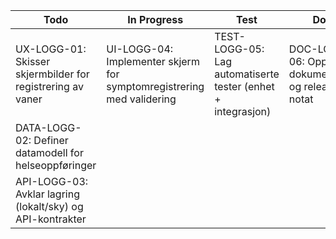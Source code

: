 | Todo                 | In Progress                          | Test                                  | Done                                  |
|----------------------|---------------------------------------|---------------------------------------|---------------------------------------|
| UX-LOGG-01: Skisser skjermbilder for registrering av vaner | UI-LOGG-04: Implementer skjerm for symptomregistrering med validering | TEST-LOGG-05: Lag automatiserte tester (enhet + integrasjon) | DOC-LOGG-06: Oppdater dokumentasjon og release-notat |
| DATA-LOGG-02: Definer datamodell for helseoppføringer     |                                       |                                       |                                       |
| API-LOGG-03: Avklar lagring (lokalt/sky) og API-kontrakter |                                       |                                       |                                       |